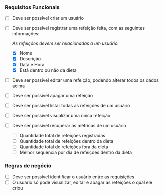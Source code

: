 ### Requisitos Funcionais

- [ ] Deve ser possível criar um usuário
- [ ] Deve ser possível registrar uma refeição feita, com as seguintes informações:

    *As refeições devem ser relacionadas a um usuário.*

    - [X] Nome
    - [X] Descrição
    - [X] Data e Hora
    - [X] Está dentro ou não da dieta
- [ ] Deve ser possível editar uma refeição, podendo alterar todos os dados acima
- [ ] Deve ser possível apagar uma refeição
- [ ] Deve ser possível listar todas as refeições de um usuário
- [ ] Deve ser possível visualizar uma única refeição
- [ ] Deve ser possível recuperar as métricas de um usuário
    - [ ] Quantidade total de refeições registradas
    - [ ] Quantidade total de refeições dentro da dieta
    - [ ] Quantidade total de refeições fora da dieta
    - [ ] Melhor sequência por dia de refeições dentro da dieta

### Regras de negócio

- [ ] Deve ser possível identificar o usuário entre as requisições
- [ ] O usuário só pode visualizar, editar e apagar as refeições o qual ele criou
